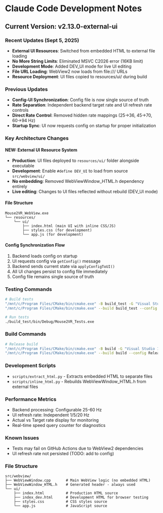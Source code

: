 # Claude Code Development Notes

## Current Version: v2.13.0-external-ui

### Recent Updates (Sept 5, 2025)
- **External UI Resources**: Switched from embedded HTML to external file loading
- **No More String Limits**: Eliminated MSVC C2026 error (16KB limit)
- **Development Mode**: Added DEV_UI mode for live UI editing
- **File URL Loading**: WebView2 now loads from file:/// URLs
- **Resource Deployment**: UI files copied to resources/ui/ during build

### Previous Updates
- **Config-UI Synchronization**: Config file is now single source of truth
- **Rate Separation**: Independent backend target rate and UI refresh rate controls
- **Direct Rate Control**: Removed hidden rate mappings (25→36, 45→70, 60→94 Hz)
- **Startup Sync**: UI now requests config on startup for proper initialization

### Key Architecture Changes

#### NEW: External UI Resource System
- **Production**: UI files deployed to `resources/ui/` folder alongside executable
- **Development**: Enable `#define DEV_UI` to load from source `src/webview/ui/`
- **No embedding**: Removed WebViewWindow_HTML.h dependency entirely
- **Live editing**: Changes to UI files reflected without rebuild (DEV_UI mode)

#### File Structure
```
Mouse2VR_WebView.exe
└── resources/
    └── ui/
        ├── index.html (main UI with inline CSS/JS)
        ├── styles.css (for development)
        └── app.js (for development)
```

#### Config Synchronization Flow
1. Backend loads config on startup
2. UI requests config via `getConfig()` message
3. Backend sends current state via `applyConfigToUI()`
4. All UI changes persist to config file immediately
5. Config file remains single source of truth

### Testing Commands
```bash
# Build tests
"/mnt/c/Program Files/CMake/bin/cmake.exe" -B build_test -G "Visual Studio 17 2022" -A x64 -DBUILD_TESTS=ON
"/mnt/c/Program Files/CMake/bin/cmake.exe" --build build_test --config Debug --target Mouse2VR_Tests

# Run tests
./build_test/bin/Debug/Mouse2VR_Tests.exe
```

### Build Commands
```bash
# Release build
"/mnt/c/Program Files/CMake/bin/cmake.exe" -B build -G "Visual Studio 17 2022" -A x64
"/mnt/c/Program Files/CMake/bin/cmake.exe" --build build --config Release
```

### Development Scripts
- `scripts/extract_html.py` - Extracts embedded HTML to separate files
- `scripts/inline_html.py` - Rebuilds WebViewWindow_HTML.h from external files

### Performance Metrics
- Backend processing: Configurable 25-60 Hz
- UI refresh rate: Independent 1/5/20 Hz
- Actual vs Target rate display for monitoring
- Real-time speed query counter for diagnostics

### Known Issues
- Tests may fail on GitHub Actions due to WebView2 dependencies
- UI refresh rate not persisted (TODO: add to config)

### File Structure
```
src/webview/
├── WebViewWindow.cpp       # Main WebView logic (no embedded HTML)
├── WebViewWindow_HTML.h    # Generated header - always used
└── ui/
    ├── index.html          # Production HTML source
    ├── index_dev.html      # Development HTML for browser testing
    ├── styles.css          # CSS styles source
    └── app.js              # JavaScript source
```